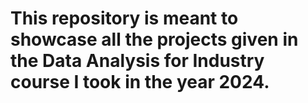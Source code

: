 # This repository is meant to showcase all the projects given in the Data Analysis for Industry course I took in the year 2024.
